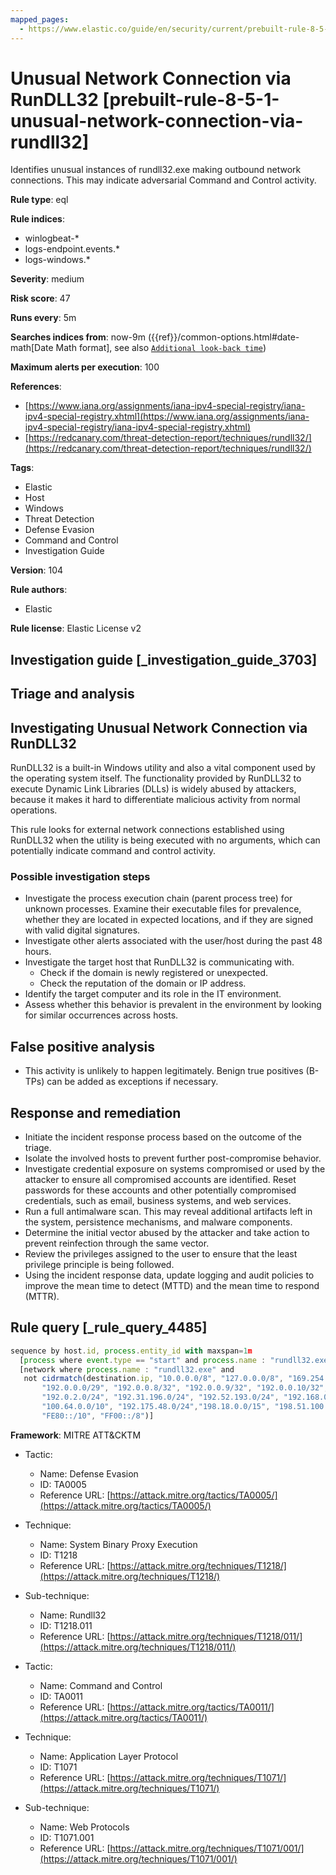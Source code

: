 ```yaml
---
mapped_pages:
  - https://www.elastic.co/guide/en/security/current/prebuilt-rule-8-5-1-unusual-network-connection-via-rundll32.html
---
```


# Unusual Network Connection via RunDLL32 [prebuilt-rule-8-5-1-unusual-network-connection-via-rundll32]

Identifies unusual instances of rundll32.exe making outbound network connections. This may indicate adversarial Command and Control activity.

**Rule type**: eql

**Rule indices**:

* winlogbeat-*
* logs-endpoint.events.*
* logs-windows.*

**Severity**: medium

**Risk score**: 47

**Runs every**: 5m

**Searches indices from**: now-9m ({{ref}}/common-options.html#date-math[Date Math format], see also [`Additional look-back time`](docs-content://solutions/security/detect-and-alert/create-detection-rule.md#rule-schedule))

**Maximum alerts per execution**: 100

**References**:

* [https://www.iana.org/assignments/iana-ipv4-special-registry/iana-ipv4-special-registry.xhtml](https://www.iana.org/assignments/iana-ipv4-special-registry/iana-ipv4-special-registry.xhtml)
* [https://redcanary.com/threat-detection-report/techniques/rundll32/](https://redcanary.com/threat-detection-report/techniques/rundll32/)

**Tags**:

* Elastic
* Host
* Windows
* Threat Detection
* Defense Evasion
* Command and Control
* Investigation Guide

**Version**: 104

**Rule authors**:

* Elastic

**Rule license**: Elastic License v2

## Investigation guide [_investigation_guide_3703]

## Triage and analysis

## Investigating Unusual Network Connection via RunDLL32

RunDLL32 is a built-in Windows utility and also a vital component used by the operating system itself. The functionality provided by RunDLL32 to execute Dynamic Link Libraries (DLLs) is widely abused by attackers, because it makes it hard to differentiate malicious activity from normal operations.

This rule looks for external network connections established using RunDLL32 when the utility is being executed with no arguments, which can potentially indicate command and control activity.

### Possible investigation steps

- Investigate the process execution chain (parent process tree) for unknown processes. Examine their executable files for prevalence, whether they are located in expected locations, and if they are signed with valid digital signatures.
- Investigate other alerts associated with the user/host during the past 48 hours.
- Investigate the target host that RunDLL32 is communicating with.
  - Check if the domain is newly registered or unexpected.
  - Check the reputation of the domain or IP address.
- Identify the target computer and its role in the IT environment.
- Assess whether this behavior is prevalent in the environment by looking for similar occurrences across hosts.

## False positive analysis

- This activity is unlikely to happen legitimately. Benign true positives (B-TPs) can be added as exceptions if necessary.

## Response and remediation

- Initiate the incident response process based on the outcome of the triage.
- Isolate the involved hosts to prevent further post-compromise behavior.
- Investigate credential exposure on systems compromised or used by the attacker to ensure all compromised accounts are identified. Reset passwords for these accounts and other potentially compromised credentials, such as email, business systems, and web services.
- Run a full antimalware scan. This may reveal additional artifacts left in the system, persistence mechanisms, and malware components.
- Determine the initial vector abused by the attacker and take action to prevent reinfection through the same vector.
- Review the privileges assigned to the user to ensure that the least privilege principle is being followed.
- Using the incident response data, update logging and audit policies to improve the mean time to detect (MTTD) and the mean time to respond (MTTR).

## Rule query [_rule_query_4485]

```js
sequence by host.id, process.entity_id with maxspan=1m
  [process where event.type == "start" and process.name : "rundll32.exe" and process.args_count == 1]
  [network where process.name : "rundll32.exe" and
   not cidrmatch(destination.ip, "10.0.0.0/8", "127.0.0.0/8", "169.254.0.0/16", "172.16.0.0/12", "192.0.0.0/24",
       "192.0.0.0/29", "192.0.0.8/32", "192.0.0.9/32", "192.0.0.10/32", "192.0.0.170/32", "192.0.0.171/32",
       "192.0.2.0/24", "192.31.196.0/24", "192.52.193.0/24", "192.168.0.0/16", "192.88.99.0/24", "224.0.0.0/4",
       "100.64.0.0/10", "192.175.48.0/24","198.18.0.0/15", "198.51.100.0/24", "203.0.113.0/24", "240.0.0.0/4", "::1",
       "FE80::/10", "FF00::/8")]
```

**Framework**: MITRE ATT&CKTM

* Tactic:

    * Name: Defense Evasion
    * ID: TA0005
    * Reference URL: [https://attack.mitre.org/tactics/TA0005/](https://attack.mitre.org/tactics/TA0005/)

* Technique:

    * Name: System Binary Proxy Execution
    * ID: T1218
    * Reference URL: [https://attack.mitre.org/techniques/T1218/](https://attack.mitre.org/techniques/T1218/)

* Sub-technique:

    * Name: Rundll32
    * ID: T1218.011
    * Reference URL: [https://attack.mitre.org/techniques/T1218/011/](https://attack.mitre.org/techniques/T1218/011/)

* Tactic:

    * Name: Command and Control
    * ID: TA0011
    * Reference URL: [https://attack.mitre.org/tactics/TA0011/](https://attack.mitre.org/tactics/TA0011/)

* Technique:

    * Name: Application Layer Protocol
    * ID: T1071
    * Reference URL: [https://attack.mitre.org/techniques/T1071/](https://attack.mitre.org/techniques/T1071/)

* Sub-technique:

    * Name: Web Protocols
    * ID: T1071.001
    * Reference URL: [https://attack.mitre.org/techniques/T1071/001/](https://attack.mitre.org/techniques/T1071/001/)




